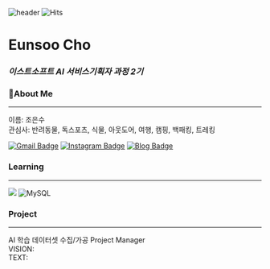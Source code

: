 ![header](https://capsule-render.vercel.app/api?type=rounded&color=f8d6c9&height=300&section=header&text=Hello%20Eunsoo!&fontSize=90)
![Hits](https://hits.seeyoufarm.com/api/count/incr/badge.svg?url=https%3A%2F%2Fgithub.com%2Feundoobidoobab%2Fwassup2.git&count_bg=%2342D3C3&title_bg=%23555555&icon=codeigniter.svg&icon_color=%23FF0000&title=welcome&edge_flat=false)


# Eunsoo Cho
### _이스트소프트 AI 서비스기획자 과정 2기_

   
 
### 👧About Me
---
이름: 조은수   
관심사: 반려동물, 독스포츠, 식물, 아웃도어, 여행, 캠핑, 백패킹, 트레킹

[![Gmail Badge](https://img.shields.io/badge/Gmail-d14836?style=flat-square&logo=Gmail&logoColor=white&link=mailto:jjuhee0913@gmail.com)](mailto:eundoobidoobab@gmail.com)
[![Instagram Badge](https://img.shields.io/badge/-Instagram-dd2a7b?style=flat-square&logo=instagram&logoColor=white&link=https://www.instagram.com/zuzu_zzing/)](https://www.instagram.com/eundoobidoobab) 
[![Blog Badge](http://img.shields.io/badge/-Blog-brightgreen?style=flat-square&logo=FF5722&link=https://blog.naver.com/chajuhui123)](https://blog.naver.com/doobidoob90)


### Learning
---
![](https://img.shields.io/badge/python-3670A0?style=flat-square&logo=python&logoColor=ffdd54)
![MySQL](https://img.shields.io/badge/mysql-%2300f.svg?style=for-the-badge&logo=mysql&logoColor=white)


### Project
---
AI 학습 데이터셋 수집/가공 Project Manager   
VISION:   
TEXT:
